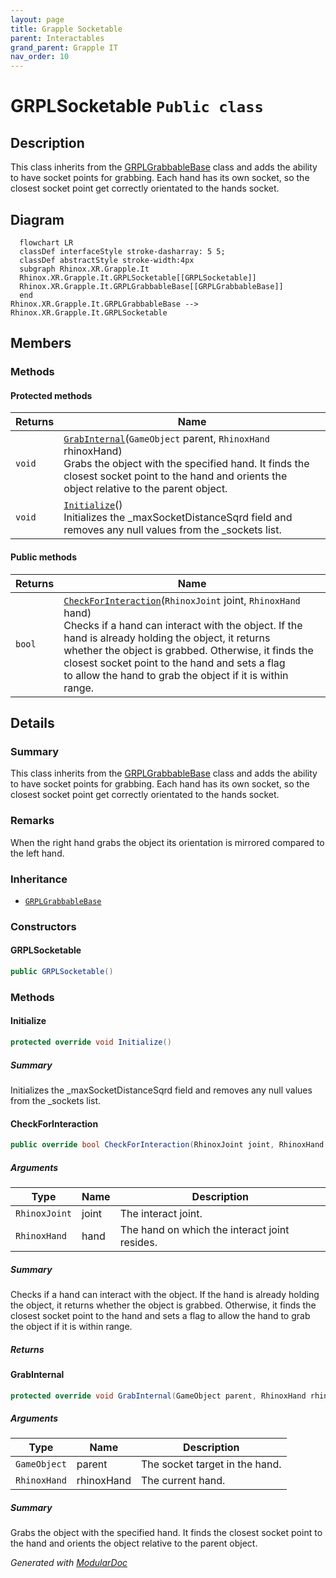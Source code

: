 ```yaml
---
layout: page
title: Grapple Socketable
parent: Interactables
grand_parent: Grapple IT
nav_order: 10
---
```


# GRPLSocketable `Public class`

## Description

This class inherits from the [GRPLGrabbableBase](./rhinoxxrgrappleit-GRPLGrabbableBase) class and adds the ability to
have socket points for grabbing.
Each hand has its own socket, so the closest socket point get correctly orientated to the hands socket.

## Diagram

```mermaid
  flowchart LR
  classDef interfaceStyle stroke-dasharray: 5 5;
  classDef abstractStyle stroke-width:4px
  subgraph Rhinox.XR.Grapple.It
  Rhinox.XR.Grapple.It.GRPLSocketable[[GRPLSocketable]]
  Rhinox.XR.Grapple.It.GRPLGrabbableBase[[GRPLGrabbableBase]]
  end
Rhinox.XR.Grapple.It.GRPLGrabbableBase --> Rhinox.XR.Grapple.It.GRPLSocketable
```

## Members

### Methods

#### Protected  methods

| Returns | Name                                                                                                                                                                                                                                          |
|---------|-----------------------------------------------------------------------------------------------------------------------------------------------------------------------------------------------------------------------------------------------|
| `void`  | [`GrabInternal`](#grabinternal)(`GameObject` parent, `RhinoxHand` rhinoxHand)<br>Grabs the object with the specified hand. It finds the closest socket point to the hand and orients the<br>            object relative to the parent object. |
| `void`  | [`Initialize`](#initialize)()<br>Initializes the _maxSocketDistanceSqrd field and removes any null values from the _sockets list.                                                                                                             |

#### Public  methods

| Returns | Name                                                                                                                                                                                                                                                                                                                                                                                            |
|---------|-------------------------------------------------------------------------------------------------------------------------------------------------------------------------------------------------------------------------------------------------------------------------------------------------------------------------------------------------------------------------------------------------|
| `bool`  | [`CheckForInteraction`](#checkforinteraction)(`RhinoxJoint` joint, `RhinoxHand` hand)<br>Checks if a hand can interact with the object. If the hand is already holding the object, it returns<br>            whether the object is grabbed. Otherwise, it finds the closest socket point to the hand and sets a flag<br>            to allow the hand to grab the object if it is within range. |

## Details

### Summary

This class inherits from the [GRPLGrabbableBase](./rhinoxxrgrappleit-GRPLGrabbableBase) class and adds the ability to
have socket points for grabbing.
Each hand has its own socket, so the closest socket point get correctly orientated to the hands socket.

### Remarks

When the right hand grabs the object its orientation is mirrored compared to the left hand.

### Inheritance

- [
  `GRPLGrabbableBase`
  ](./rhinoxxrgrappleit-GRPLGrabbableBase)

### Constructors

#### GRPLSocketable

```csharp
public GRPLSocketable()
```

### Methods

#### Initialize

```csharp
protected override void Initialize()
```

##### Summary

Initializes the _maxSocketDistanceSqrd field and removes any null values from the _sockets list.

#### CheckForInteraction

```csharp
public override bool CheckForInteraction(RhinoxJoint joint, RhinoxHand hand)
```

##### Arguments

| Type          | Name  | Description                                   |
|---------------|-------|-----------------------------------------------|
| `RhinoxJoint` | joint | The interact joint.                           |
| `RhinoxHand`  | hand  | The hand on which the interact joint resides. |

##### Summary

Checks if a hand can interact with the object. If the hand is already holding the object, it returns
whether the object is grabbed. Otherwise, it finds the closest socket point to the hand and sets a flag
to allow the hand to grab the object if it is within range.

##### Returns

#### GrabInternal

```csharp
protected override void GrabInternal(GameObject parent, RhinoxHand rhinoxHand)
```

##### Arguments

| Type         | Name       | Description                    |
|--------------|------------|--------------------------------|
| `GameObject` | parent     | The socket target in the hand. |
| `RhinoxHand` | rhinoxHand | The current hand.              |

##### Summary

Grabs the object with the specified hand. It finds the closest socket point to the hand and orients the
object relative to the parent object.

*Generated with* [*ModularDoc*](https://github.com/hailstorm75/ModularDoc)
